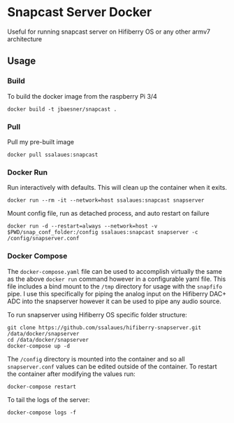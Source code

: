 # Snapcast Server Docker
Useful for running snapcast server on Hifiberry OS or any other armv7 architecture

## Usage

### Build
To build the docker image from the raspberry Pi 3/4
```
docker build -t jbaesner/snapcast .
```

### Pull
Pull my pre-built image
```
docker pull ssalaues:snapcast
```

### Docker Run

Run interactively with defaults. This will clean up the container when it exits.
```
docker run --rm -it --network=host ssalaues:snapcast snapserver
```

Mount config file, run as detached process, and auto restart on failure
```
docker run -d --restart=always --network=host -v $PWD/snap_conf_folder:/config ssalaues:snapcast snapserver -c /config/snapserver.conf
```

### Docker Compose
The `docker-compose.yaml` file can be used to accomplish virtually the same as the above `docker run` command however in a configurable yaml file. This file includes a bind mount to the `/tmp` directory for usage with the `snapfifo` pipe. I use this specifically for piping the analog input on the Hifiberry DAC+ ADC into the snapserver however it can be used to pipe any audio source.

To run snapserver using Hifiberry OS specific folder structure:
```
git clone https://github.com/ssalaues/hifiberry-snapserver.git /data/docker/snapserver
cd /data/docker/snapserver
docker-compose up -d
```

The `/config` directory is mounted into the container and so all `snapserver.conf` values can be edited outside of the container. To restart the container after modifying the values run:

```
docker-compose restart
```

To tail the logs of the server:
```
docker-compose logs -f
```

